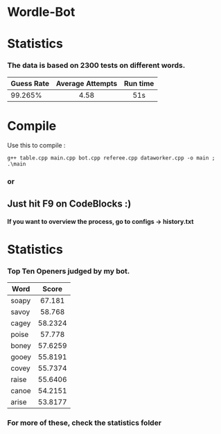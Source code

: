 # Wordle-Bot


# Statistics

### The data is based on 2300 tests on different words.

| Guess Rate | Average Attempts | Run time|
| -----------|:------------------:|:-----:|
| 99.265% | 4.58 | 51s|


# Compile

Use this to compile :

```
g++ table.cpp main.cpp bot.cpp referee.cpp dataworker.cpp -o main ; .\main
```
### or 

## Just hit F9 on CodeBlocks :)


#### If you want to overview the process, go to configs -> history.txt

# Statistics

### Top Ten Openers judged by my bot. 

| Word | Score |
| ----|:------:|
| soapy | 67.181 |
| savoy| 58.768|
| cagey| 58.2324| 
| poise| 57.778|
| boney| 57.6259|
| gooey| 55.8191|
| covey| 55.7374|
| raise| 55.6406|
| canoe| 54.2151|
| arise| 53.8177|

### For more of these, check the statistics folder
